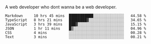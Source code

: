 A web developer who dont wanna be a web developer.

<!--START_SECTION:waka-->

```text
Markdown     10 hrs 45 mins  ███████████░░░░░░░░░░░░░░   44.58 %
TypeScript   8 hrs 21 mins   ████████▓░░░░░░░░░░░░░░░░   34.65 %
JavaScript   3 hrs 39 mins   ███▓░░░░░░░░░░░░░░░░░░░░░   15.15 %
JSON         1 hr 11 mins    █▒░░░░░░░░░░░░░░░░░░░░░░░   04.96 %
CSS          4 mins          ░░░░░░░░░░░░░░░░░░░░░░░░░   00.28 %
Text         3 mins          ░░░░░░░░░░░░░░░░░░░░░░░░░   00.21 %
```

<!--END_SECTION:waka-->
